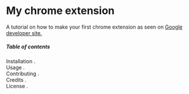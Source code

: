 # My chrome extension
A tutorial on how to make your first chrome extension as seen on [Google developer site.](https://developer.chrome.com/extensions)

##### Table of contents

Installation .  
Usage .  
Contributing .  
Credits .  
License . 
